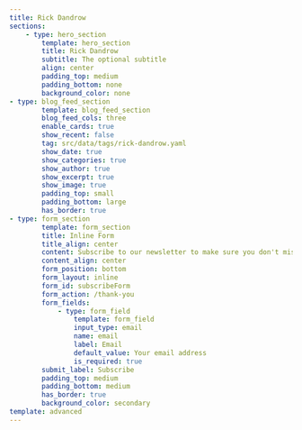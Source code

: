```yaml
---
title: Rick Dandrow
sections:
	- type: hero_section
		template: hero_section
		title: Rick Dandrow
		subtitle: The optional subtitle
		align: center
		padding_top: medium
		padding_bottom: none
		background_color: none
- type: blog_feed_section
		template: blog_feed_section
		blog_feed_cols: three
		enable_cards: true
		show_recent: false
		tag: src/data/tags/rick-dandrow.yaml
		show_date: true
		show_categories: true
		show_author: true
		show_excerpt: true
		show_image: true
		padding_top: small
		padding_bottom: large
		has_border: true
- type: form_section
		template: form_section
		title: Inline Form
		title_align: center
		content: Subscribe to our newsletter to make sure you don't miss anything.
		content_align: center
		form_position: bottom
		form_layout: inline
		form_id: subscribeForm
		form_action: /thank-you
		form_fields:
			- type: form_field
				template: form_field
				input_type: email
				name: email
				label: Email
				default_value: Your email address
				is_required: true
		submit_label: Subscribe
		padding_top: medium
		padding_bottom: medium
		has_border: true
		background_color: secondary
template: advanced
---
```

